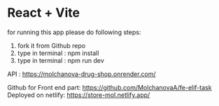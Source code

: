 # React + Vite

for running this app please do following steps:

1. fork it from Github repo
2. type in terminal : npm install
3. type in terminal : npm run dev

API :
https://molchanova-drug-shop.onrender.com/

Github for Front end part:
https://github.com/MolchanovaA/fe-elif-task
Deployed on netlify:
https://store-mol.netlify.app/
